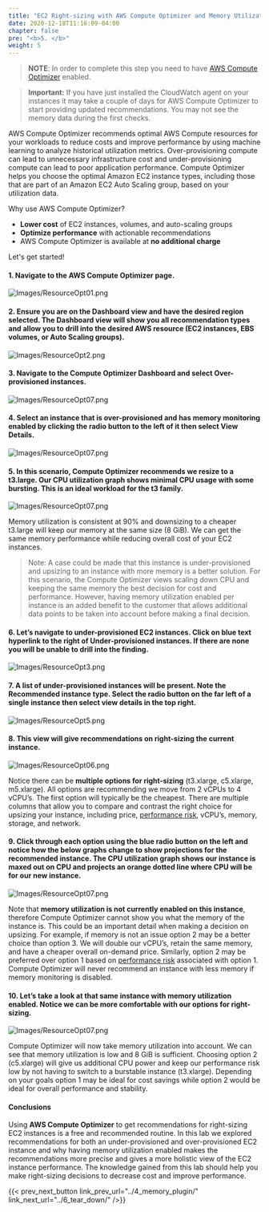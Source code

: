 ```yaml
---
title: "EC2 Right-sizing with AWS Compute Optimizer and Memory Utilization Enabled"
date: 2020-12-18T11:16:09-04:00
chapter: false
pre: "<b>5. </b>"
weight: 5
---
```


> **NOTE**: In order to complete this step you need to have [AWS Compute Optimizer](https://aws.amazon.com/compute-optimizer/getting-started/) enabled.

> **Important:** If you have just installed the CloudWatch agent on your instances it may take a couple of days for AWS Compute Optimizer to start providing updated recommendations. You may not see the memory data during the first checks.

AWS Compute Optimizer recommends optimal AWS Compute resources for your workloads to reduce costs and improve performance by using machine learning to analyze historical utilization metrics. Over-provisioning compute can lead to unnecessary infrastructure cost and under-provisioning compute can lead to poor application performance. Compute Optimizer helps you choose the optimal Amazon EC2 instance types, including those that are part of an Amazon EC2 Auto Scaling group, based on your utilization data.

Why use AWS Compute Optimizer?

- **Lower cost** of EC2 instances, volumes, and auto-scaling groups
- **Optimize performance** with actionable recommendations
- AWS Compute Optimizer is available at **no additional charge**

Let's get started!

#### 1. Navigate to the **AWS Compute Optimizer** page.

![Images/ResourceOpt01.png](/Cost/200_AWS_Resource_Optimization/Images/ResourceOpt01.png)

#### 2. Ensure you are on the **Dashboard** view and have the desired region selected. The Dashboard view will show you all recommendation types and allow you to drill into the desired AWS resource (EC2 instances, EBS volumes, or Auto Scaling groups).

![Images/ResourceOpt2.png](/Cost/200_AWS_Resource_Optimization/Images/ResourceOpt02.png)

#### 3. Navigate to the Compute Optimizer **Dashboard** and select **Over-provisioned instances**.

![Images/ResourceOpt07.png](/Cost/200_AWS_Resource_Optimization/Images/ResourceOpt03.png)

#### 4. Select an instance that is **over-provisioned** and has memory monitoring enabled by clicking the radio button to the left of it then select **View Details**.

![Images/ResourceOpt07.png](/Cost/200_AWS_Resource_Optimization/Images/ResourceOpt04.png)

#### 5. In this scenario, Compute Optimizer recommends we resize to a t3.large. Our CPU utilization graph shows minimal CPU usage with some bursting. This is an ideal workload for the t3 family.

![Images/ResourceOpt07.png](/Cost/200_AWS_Resource_Optimization/Images/ResourceOpt05.png)

Memory utilization is consistent at 90% and downsizing to a cheaper t3.large will keep our memory at the same size (8 GiB). We can get the same memory performance while reducing overall cost of your EC2 instances.

> Note: A case could be made that this instance is under-provisioned and upsizing to an instance with more memory is a better solution. For this scenario, the Compute Optimizer views scaling down CPU and keeping the same memory the best decision for cost and performance. However, having memory utilization enabled per instance is an added benefit to the customer that allows additional data points to be taken into account before making a final decision.

#### 6. Let’s navigate to **under-provisioned EC2 instances**. Click on blue text hyperlink to the right of Under-provisioned instances. If there are none you will be unable to drill into the finding.

![Images/ResourceOpt3.png](/Cost/200_AWS_Resource_Optimization/Images/ResourceOpt06.png)

#### 7. A list of under-provisioned instances will be present. Note the **Recommended instance type**. Select the radio button on the far left of a single instance then select view details in the top right.

![Images/ResourceOpt5.png](/Cost/200_AWS_Resource_Optimization/Images/ResourceOpt07.png)

#### 8. This view will give recommendations on right-sizing the current instance.

![Images/ResourceOpt06.png](/Cost/200_AWS_Resource_Optimization/Images/ResourceOpt08.png)

Notice there can be **multiple options for right-sizing** (t3.xlarge, c5.xlarge, m5.xlarge). All options are recommending we move from 2 vCPUs to 4 vCPU’s. The first option will typically be the cheapest. There are multiple columns that allow you to compare and contrast the right choice for upsizing your instance, including price, [performance risk](https://docs.aws.amazon.com/AWSEC2/latest/UserGuide/ec2-instance-resize.html), vCPU’s, memory, storage, and network.

#### 9. Click through each option using the blue radio button on the left and notice how the below graphs change to show projections for the recommended instance. The **CPU utilization** graph shows our instance is maxed out on CPU and projects an orange dotted line where CPU will be for our new instance.

![Images/ResourceOpt07.png](/Cost/200_AWS_Resource_Optimization/Images/ResourceOpt09.png)

Note that **memory utilization is not currently enabled on this instance**, therefore Compute Optimizer cannot show you what the memory of the instance is. This could be an important detail when making a decision on upsizing. For example, if memory is not an issue option 2 may be a better choice than option 3. We will double our vCPU’s, retain the same memory, and have a cheaper overall on-demand price. Similarly, option 2 may be preferred over option 1 based on [performance risk](https://docs.aws.amazon.com/AWSEC2/latest/UserGuide/ec2-instance-resize.html) associated with option 1. Compute Optimizer will never recommend an instance with less memory if memory monitoring is disabled.

#### 10. Let’s take a look at that same instance with memory utilization enabled. Notice we can be more comfortable with our options for right-sizing. 

![Images/ResourceOpt07.png](/Cost/200_AWS_Resource_Optimization/Images/ResourceOpt10.png)

Compute Optimizer will now take memory utilization into account. We can see that memory utilization is low and 8 GiB is sufficient. Choosing option 2 (c5.xlarge) will give us additional CPU power and keep our performance risk low by not having to switch to a burstable instance (t3.xlarge). Depending on your goals option 1 may be ideal for cost savings while option 2 would be ideal for overall performance and stability.

#### Conclusions

Using **AWS Compute Optimizer** to get recommendations for right-sizing EC2 instances is a free and recommended routine. In this lab we explored recommendations for both an under-provisioned and over-provisioned EC2 instance and why having memory utilization enabled makes the recommendations more precise and gives a more holistic view of the EC2 instance performance. The knowledge gained from this lab should help you make right-sizing decisions to decrease cost and improve performance. 

{{< prev_next_button link_prev_url="../4_memory_plugin/" link_next_url="../6_tear_down/" />}}
